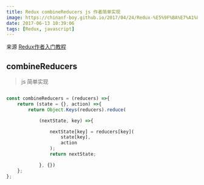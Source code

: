 ```yaml
---
title: Redux combineReducers js 作者简单实现
image: https://chinanf-boy.github.io/2017/04/24/Redux-%E5%9F%BA%E7%A1%80/CPxwNCzSTOWdD4YprFIX_reduxblog.webp
date: 2017-06-13 10:39:06
tags: [Redux, javascript]
---
```


来源 [Redux作者入门教程](https://egghead.io/lessons/javascript-redux-implementing-combinereducers-from-scratch?series=getting-started-with-redux)

## combineReducers 

> js 简单实现

```js

const combineReducers = (reducers) =>{
    return (state = {}, action) =>{
        return Object.Keys(reducers).reduce(

            (nextState, key) =>{

                nextState[key] = reducers[key](
                    state[key], 
                    action
                );
                return nextState;

            }, {})
    };
};

```
